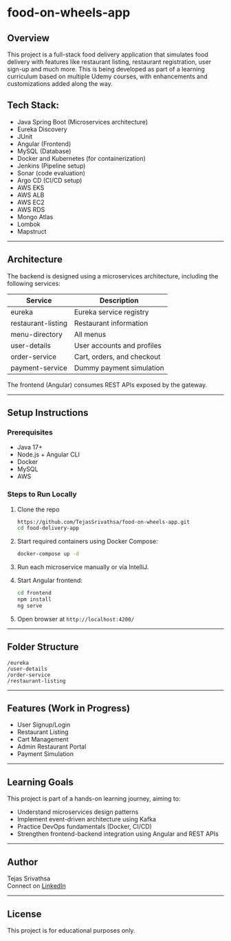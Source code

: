 # food-on-wheels-app
## Overview
This project is a full-stack food delivery application that simulates food delivery with features like  restaurant listing, restaurant registration, user sign-up and much more. This is being developed as part of a learning curriculum based on multiple Udemy courses, with enhancements and customizations added along the way.

## Tech Stack:
- Java Spring Boot (Microservices architecture)
- Eureka Discovery
- JUnit
- Angular (Frontend)
- MySQL (Database)
- Docker and Kubernetes (for containerization)
- Jenkins (Pipeline setup)
- Sonar (code evaluation)
- Argo CD (CI/CD setup)
- AWS EKS
- AWS ALB
- AWS EC2
- AWS RDS
- Mongo Atlas
- Lombok
- Mapstruct

---

## Architecture
The backend is designed using a microservices architecture, including the following services:

| Service              | Description                                |
|----------------------|--------------------------------------------|
| eureka	       | Eureka service registry                    |
| restaurant-listing   | Restaurant information 		    |
| menu-directory       | All menus			            |
| user-details         | User accounts and profiles         	    |
| order-service        | Cart, orders, and checkout         	    |
| payment-service      | Dummy payment simulation                   |

The frontend (Angular) consumes REST APIs exposed by the gateway.

---

## Setup Instructions

### Prerequisites
- Java 17+
- Node.js + Angular CLI
- Docker
- MySQL
- AWS

### Steps to Run Locally
1. Clone the repo  
   ```bash
   https://github.com/TejasSrivathsa/food-on-wheels-app.git
   cd food-delivery-app
   ```

2. Start required containers using Docker Compose:
   ```bash
   docker-compose up -d
   ```

3. Run each microservice manually or via IntelliJ.

4. Start Angular frontend:
   ```bash
   cd frontend
   npm install
   ng serve
   ```

5. Open browser at `http://localhost:4200/`

---

## Folder Structure
```
/eureka
/user-details
/order-service
/restaurant-listing
```

---

## Features (Work in Progress)

- User Signup/Login  
- Restaurant Listing  
- Cart Management   
- Admin Restaurant Portal  
- Payment Simulation  

---

## Learning Goals

This project is part of a hands-on learning journey, aiming to:
- Understand microservices design patterns
- Implement event-driven architecture using Kafka
- Practice DevOps fundamentals (Docker, CI/CD)
- Strengthen frontend-backend integration using Angular and REST APIs


---

## Author

Tejas Srivathsa  
Connect on [LinkedIn](https://www.linkedin.com/in/tejas-s-405237169/)  

---

## License
This project is for educational purposes only.
